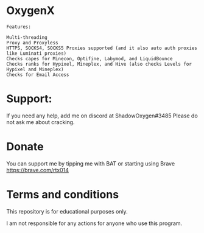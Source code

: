 # OxygenX

```
Features:

Multi-threading
Proxy and Proxyless
HTTPS, SOCKS4, SOCKS5 Proxies supported (and it also auto auth proxies like Luminati proxies)
Checks capes for Minecon, Optifine, Labymod, and LiquidBounce
Checks ranks for Hypixel, Mineplex, and Hive (also checks Levels for Hypixel and Mineplex)
Checks for Email Access
```

# Support:
If you need any help, add me on discord at ShadowOxygen#3485
Please do not ask me about cracking.

# Donate
You can support me by tipping me with BAT or starting using Brave https://brave.com/rtx014


# Terms and conditions
This repository is for educational purposes only.

I am not responsible for any actions for anyone who use this program.
